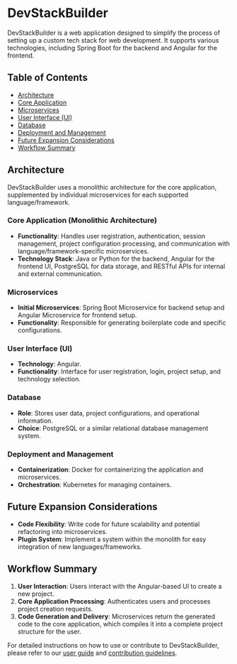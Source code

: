 # DevStackBuilder

DevStackBuilder is a web application designed to simplify the process of setting up a custom tech stack for web development. It supports various technologies, including Spring Boot for the backend and Angular for the frontend.

## Table of Contents

- [Architecture](#architecture)
- [Core Application](#core-application)
- [Microservices](#microservices)
- [User Interface (UI)](#user-interface-ui)
- [Database](#database)
- [Deployment and Management](#deployment-and-management)
- [Future Expansion Considerations](#future-expansion-considerations)
- [Workflow Summary](#workflow-summary)

## Architecture

DevStackBuilder uses a monolithic architecture for the core application, supplemented by individual microservices for each supported language/framework.

### Core Application (Monolithic Architecture)

- **Functionality**: Handles user registration, authentication, session management, project configuration processing, and communication with language/framework-specific microservices.
- **Technology Stack**: Java or Python for the backend, Angular for the frontend UI, PostgreSQL for data storage, and RESTful APIs for internal and external communication.

### Microservices

- **Initial Microservices**: Spring Boot Microservice for backend setup and Angular Microservice for frontend setup.
- **Functionality**: Responsible for generating boilerplate code and specific configurations.

### User Interface (UI)

- **Technology**: Angular.
- **Functionality**: Interface for user registration, login, project setup, and technology selection.

### Database

- **Role**: Stores user data, project configurations, and operational information.
- **Choice**: PostgreSQL or a similar relational database management system.

### Deployment and Management

- **Containerization**: Docker for containerizing the application and microservices.
- **Orchestration**: Kubernetes for managing containers.

## Future Expansion Considerations

- **Code Flexibility**: Write code for future scalability and potential refactoring into microservices.
- **Plugin System**: Implement a system within the monolith for easy integration of new languages/frameworks.

## Workflow Summary

1. **User Interaction**: Users interact with the Angular-based UI to create a new project.
2. **Core Application Processing**: Authenticates users and processes project creation requests.
3. **Code Generation and Delivery**: Microservices return the generated code to the core application, which compiles it into a complete project structure for the user.

For detailed instructions on how to use or contribute to DevStackBuilder, please refer to our [user guide](#) and [contribution guidelines](#).
